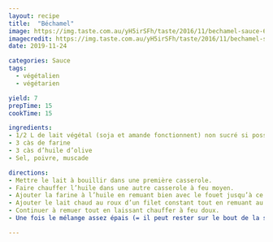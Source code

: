```yaml
---
layout: recipe
title:  "Béchamel"
image: https://img.taste.com.au/yH5irSFh/taste/2016/11/bechamel-sauce-60742-1.jpeg
imagecredit: https://img.taste.com.au/yH5irSFh/taste/2016/11/bechamel-sauce-60742-1.jpeg
date: 2019-11-24

categories: Sauce
tags:
  - végétalien
  - végétarien

yield: 7
prepTime: 15
cookTime: 15

ingredients:
- 1/2 L de lait végétal (soja et amande fonctionnent) non sucré si possible
- 3 càs de farine
- 3 càs d’huile d’olive
- Sel, poivre, muscade

directions:
- Mettre le lait à bouillir dans une première casserole.
- Faire chauffer l’huile dans une autre casserole à feu moyen.
- Ajouter la farine à l’huile en remuant bien avec le fouet jusqu’à ce que ça soit homogène. Cela fait un mélange un peu épais = un roux.
- Ajouter le lait chaud au roux d’un filet constant tout en remuant au fouet.
- Continuer à remuer tout en laissant chauffer à feu doux.
- Une fois le mélange assez épais (= il peut rester sur le bout de la spatule même à l’envers), assaisonner : sel, poivre, muscade à souhait.

---
```

